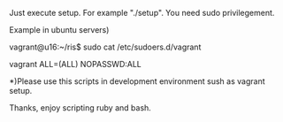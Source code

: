 Just execute setup. For example "./setup".
You need sudo privilegement. 

Example in ubuntu servers)

vagrant@u16:~/ris$ sudo cat /etc/sudoers.d/vagrant

  vagrant ALL=(ALL) NOPASSWD:ALL


 *)Please use this scripts in development environment sush as vagrant setup.

 Thanks, enjoy scripting ruby and bash.
